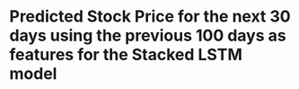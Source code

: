 # Predicted Stock Price for the next 30 days using the previous 100 days as features for the Stacked LSTM model

